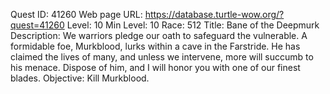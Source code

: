 Quest ID: 41260
Web page URL: https://database.turtle-wow.org/?quest=41260
Level: 10
Min Level: 10
Race: 512
Title: Bane of the Deepmurk
Description: We warriors pledge our oath to safeguard the vulnerable. A formidable foe, Murkblood, lurks within a cave in the Farstride. He has claimed the lives of many, and unless we intervene, more will succumb to his menace. Dispose of him, and I will honor you with one of our finest blades.
Objective: Kill Murkblood.
